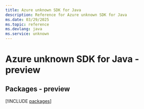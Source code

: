 ```yaml
---
title: Azure unknown SDK for Java
description: Reference for Azure unknown SDK for Java
ms.date: 03/29/2025
ms.topic: reference
ms.devlang: java
ms.service: unknown
---
```

# Azure unknown SDK for Java - preview
## Packages - preview
[!INCLUDE [packages](unknown-index.md)]